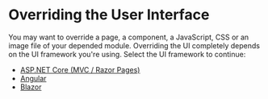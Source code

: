 # Overriding the User Interface

You may want to override a page, a component, a JavaScript, CSS or an image file of your depended module. Overriding the UI completely depends on the UI framework you're using. Select the UI framework to continue:

* [ASP.NET Core (MVC / Razor Pages)](UI/AspNetCore/Customization-User-Interface.md)
* [Angular](UI/Angular/Customization-User-Interface.md)
* [Blazor](UI/Blazor/Customization-Overriding-Components.md)